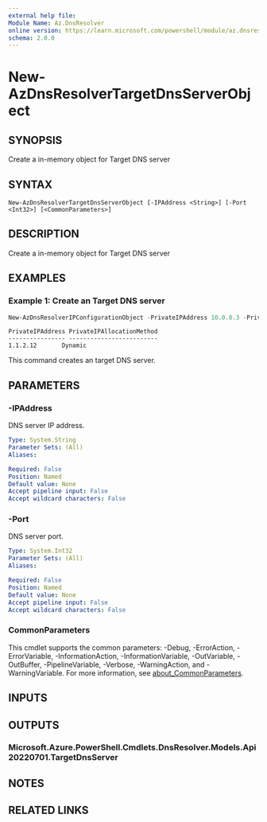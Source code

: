 ```yaml
---
external help file:
Module Name: Az.DnsResolver
online version: https://learn.microsoft.com/powershell/module/az.dnsresolver/new-azdnsresolvertargetdnsserverobject
schema: 2.0.0
---
```


# New-AzDnsResolverTargetDnsServerObject

## SYNOPSIS
Create a in-memory object for Target DNS server

## SYNTAX

```
New-AzDnsResolverTargetDnsServerObject [-IPAddress <String>] [-Port <Int32>] [<CommonParameters>]
```

## DESCRIPTION
Create a in-memory object for Target DNS server

## EXAMPLES

### Example 1: Create an Target DNS server
```powershell
New-AzDnsResolverIPConfigurationObject -PrivateIPAddress 10.0.0.3 -PrivateIPAllocationMethod Dynamic -SubnetId /subscriptions/ea40042d-63d8-4d02-9261-fb31450e6c67/resourceGroups/sampleRG/providers/Microsoft.Network/virtualNetworks/vnet-hub/subnets/test-subnet
```

```output
PrivateIPAddress PrivateIPAllocationMethod
---------------- -------------------------
1.1.2.12       Dynamic
```

This command creates an target DNS server.

## PARAMETERS

### -IPAddress
DNS server IP address.

```yaml
Type: System.String
Parameter Sets: (All)
Aliases:

Required: False
Position: Named
Default value: None
Accept pipeline input: False
Accept wildcard characters: False
```

### -Port
DNS server port.

```yaml
Type: System.Int32
Parameter Sets: (All)
Aliases:

Required: False
Position: Named
Default value: None
Accept pipeline input: False
Accept wildcard characters: False
```

### CommonParameters
This cmdlet supports the common parameters: -Debug, -ErrorAction, -ErrorVariable, -InformationAction, -InformationVariable, -OutVariable, -OutBuffer, -PipelineVariable, -Verbose, -WarningAction, and -WarningVariable. For more information, see [about_CommonParameters](http://go.microsoft.com/fwlink/?LinkID=113216).

## INPUTS

## OUTPUTS

### Microsoft.Azure.PowerShell.Cmdlets.DnsResolver.Models.Api20220701.TargetDnsServer

## NOTES

## RELATED LINKS

